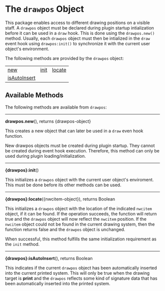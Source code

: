 # The `drawpos` Object
This package enables access to different drawing positions on a visible staff. A `drawpos` object must be declared during plugin startup intialization before it can be used in a `draw` hook. 
This is done using the `drawpos.new()` method. Usually, each `drawpos` object must then be intialized in the `draw` event hook using `drawpos:init()` to synchronize it with the current 
user  object's environment.

The following methods are provided by the `drawpos` object:

<table>
<tr>
<td><a href="#new">new</a></td>
<td><a href="#init">init</a></td>
<td><a href="#locate">locate</a></td>
</tr><tr>
<td><a href="#isAutoInsert">isAutoInsert</a></td>
</tr>
</table>


## Available Methods

The following methods are available from `drawpos`:

------------------
<a name="new"></a>
**drawpos.new**(), returns {drawpos-object}

This creates a new object that can later be used in a `draw` even hook function.

New drawpos objects must be created during plugin startup. They cannot be created during event hook execution. Therefore, this method can only be used during plugin loading/initialization.


------------------
<a name="init"></a>
**{drawpos}:init**()

This initializes a `drawpos` object with the current user object's enviroment. This must be done before its other methods can be used.


------------------
<a name="locate"></a>
**{drawpos}:locate**({nwcitem-object}), returns Boolean

This initializes a `drawpos` object with the location of the indicated `nwcitem` object, if it can be found. If the operation succeeds, the function will return true and
the `drawpos` object will now reflect the `nwcitem` position. If the `nwcitem` object could not be found in the current drawing system, then the function returns false
and the `drawpos` object is unchanged.

When successful, this method fulfills the same initialization requirement as the `init` method.


------------------
<a name="isAutoInsert"></a>
**{drawpos}:isAutoInsert**(), returns Boolean

This indicates if the current `drawpos` object has been automatically inserted into the current printed system. This will only be true when the drawing target is **print** and the
`drawpos` reflects some kind of signature data that has been automatically inserted into the printed system.

